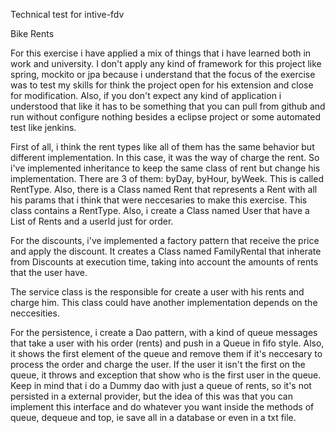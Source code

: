 Technical test for intive-fdv

Bike Rents

For this exercise i have applied a mix of things that i have learned both in work and university. I don't apply any kind of framework for this project like spring, mockito or jpa because i understand that the focus of the exercise was to test my skills for think the project open for his extension and close for modification. Also, if you don't expect any kind of application i understood that like it has to be something that you can pull from github and run without configure nothing besides a eclipse project or some automated test like jenkins.

First of all, i think the rent types like all of them has the same behavior but different implementation. In this case, it was the way of charge the rent. So i've implemented inheritance to keep the same class of rent but change his implementation. There are 3 of them: byDay, byHour, byWeek. This is called RentType. Also, there is a Class named Rent that represents a Rent with all his params that i think that were neccesaries to make this exercise. This class contains a RentType. Also, i create a Class named User that have a List of Rents and a userId just for order. 

For the discounts, i've implemented a factory pattern that receive the price and apply the discount. It creates a Class named FamilyRental that inherate from Discounts at execution time, taking into account the amounts of rents that the user have.

The service class is the responsible for create a user with his rents and charge him. This class could have another implementation depends on the neccesities.

For the persistence, i create a Dao pattern, with a kind of queue messages that take a user with his order (rents) and push in a Queue in fifo style. Also, it shows the first element of the queue and remove them if it's neccesary to process the order and charge the user. If the user it isn't the first on the queue, it throws and exception that show who is the first user in the queue.
Keep in mind that i do a Dummy dao with just a queue of rents, so it's not persisted in a external provider, but the idea of this was that you can implement this interface and do whatever you want inside the methods of queue, dequeue and top, ie save all in a database or even in a txt file.
